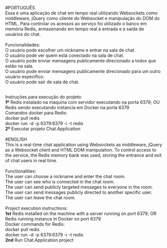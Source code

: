 #PORTUGUÊS<br/>
Essa é uma aplicação de chat em tempo real utilizando Websockets como middleware, jQuery como cliente do Websocket e manipulação do DOM do HTML.
Para controlar os acessos ao serviço foi utilizado o banco em memória Redis, armazenando em tempo real a entrada e a saída de usuários do chat.
<br/><br/>
Funcionalidades:<br/>
O usuário pode escolher um nickname e entrar na sala de chat.<br/>
O usuário pode ver quem está conectado na sala de chat.<br/>
O usuário pode enviar mensagens publicamente direcionado a todos que estão na sala.<br/>
O usuário pode enviar mensagens publicamente direcionado para um outro usuário especifico.<br/>
O usuário pode sair de sala de chat.<br/><br/>

Instruções para execução do projeto:<br/>
<b>1º</b> Redis instalado na maquina com servidor executando na porta 6379; OU Redis sendo executando instancia em Docker na porta 6379<br/>
Comandos docker para Redis:<br/>
docker pull redis<br/>
docker run -d -p 6379:6379 -i -t redis<br/>
<b>2º</b> Executar projeto Chat.Application
<br/><br/>
#ENGLISH<br/>
This is a real-time chat application using Websockets as middleware, jQuery as a Websocket client and HTML DOM manipulation.
To control access to the service, the Redis memory bank was used, storing the entrance and exit of chat users in real time.
<br/><br/>
Functionalities:<br/>
The user can choose a nickname and enter the chat room.<br/>
The user can see who is connected in the chat room.<br/>
The user can send publicly targeted messages to everyone in the room.<br/>
The user can send messages publicly directed to another specific user.<br/>
The user can leave the chat room.<br/>
<br/>
Project execution instructions:<br/>
<b>1st</b> Redis installed on the machine with a server running on port 6379; OR Redis running instance in Docker on port 6379<br/>
Docker commands for Redis:<br/>
docker pull redis<br/>
docker run -d -p 6379:6379 -i -t redis <br/>
<b>2nd</b> Run Chat.Application project
